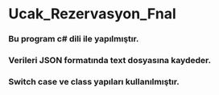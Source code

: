 # Ucak_Rezervasyon_Fnal
### Bu program c# dili ile yapılmıştır.
### Verileri JSON formatında text dosyasına kaydeder.
### Switch case ve class yapıları kullanılmıştır.
